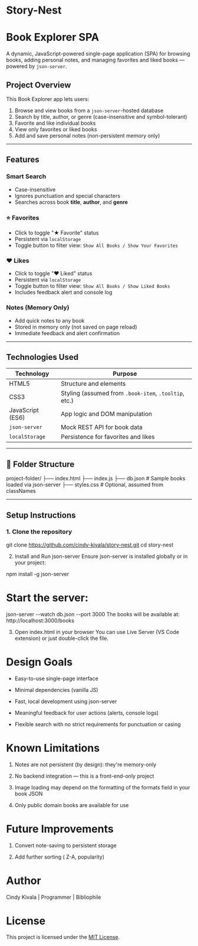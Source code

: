 # Story-Nest
# Book Explorer SPA 

A dynamic, JavaScript-powered single-page application (SPA) for browsing books, adding personal notes, and managing favorites and liked books — powered by `json-server`.

##  Project Overview

This Book Explorer app lets users:

1. Browse and view books from a `json-server`-hosted database
2. Search by title, author, or genre (case-insensitive and symbol-tolerant)
3. Favorite and like individual books
4. View only favorites or liked books
5. Add and save personal notes (non-persistent memory only)

---

##  Features

###  Smart Search
- Case-insensitive
- Ignores punctuation and special characters
- Searches across book **title**, **author**, and **genre**

### ⭐ Favorites
- Click to toggle "★ Favorite" status
- Persistent via `localStorage`
- Toggle button to filter view: `Show All Books / Show Your Favorites`

### ❤️ Likes
- Click to toggle "❤️ Liked" status
- Persistent via `localStorage`
- Toggle button to filter view: `Show All Books / Show Liked Books`
- Includes feedback alert and console log

###  Notes (Memory Only)
- Add quick notes to any book
- Stored in memory only (not saved on page reload)
- Immediate feedback and alert confirmation

---

##  Technologies Used

| Technology | Purpose |
|------------|---------|
| HTML5 | Structure and elements |
| CSS3 | Styling (assumed from `.book-item`, `.tooltip`, etc.) |
| JavaScript (ES6) | App logic and DOM manipulation |
| `json-server` | Mock REST API for book data |
| `localStorage` | Persistence for favorites and likes |

---

## 📁 Folder Structure

project-folder/
├── index.html
├── index.js
├── db.json # Sample books loaded via json-server
├── styles.css # Optional, assumed from classNames

---

##  Setup Instructions

### 1. Clone the repository

git clone https://github.com/cindy-kivala/story-nest.git
cd story-nest

2. Install and Run json-server
Ensure json-server is installed globally or in your project:

npm install -g json-server

# Start the server:
json-server --watch db.json --port 3000
The books will be available at: http://localhost:3000/books

3. Open index.html in your browser
You can use Live Server (VS Code extension) or just double-click the file.

# Design Goals
- Easy-to-use single-page interface

- Minimal dependencies (vanilla JS)

- Fast, local development using json-server

- Meaningful feedback for user actions (alerts, console logs)

- Flexible search with no strict requirements for punctuation or casing

# Known Limitations
1. Notes are not persistent (by design): they're memory-only

2. No backend integration — this is a front-end-only project

3. Image loading may depend on the formatting of the formats field in your book JSON

4. Only public domain books are available for use

#  Future Improvements
1. Convert note-saving to persistent storage

2. Add  further sorting ( Z-A,  popularity)

# Author
Cindy Kivala | Programmer | Bibliophile

# License
This project is licensed under the [MIT License](https://opensource.org/licenses/MIT).
